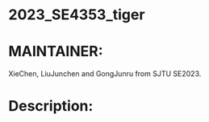 # 2023_SE4353_tiger

# MAINTAINER:
XieChen, LiuJunchen and GongJunru from SJTU SE2023.

# Description:

